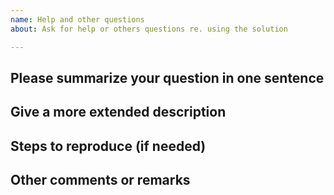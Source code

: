 ```yaml
---
name: Help and other questions
about: Ask for help or others questions re. using the solution

---
```


## Please summarize your question in one sentence


## Give a more extended description


## Steps to reproduce (if needed)


## Other comments or remarks
